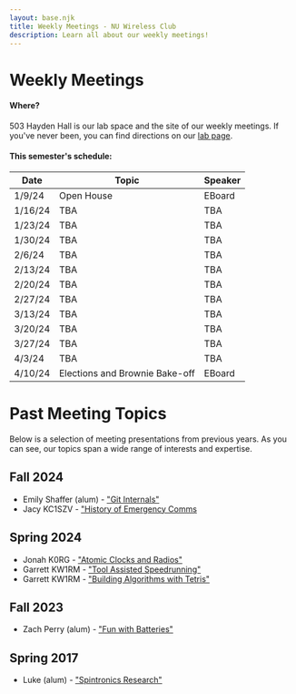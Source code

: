 ```yaml
---
layout: base.njk
title: Weekly Meetings - NU Wireless Club
description: Learn all about our weekly meetings!
---
```


# Weekly Meetings

#### Where?
503 Hayden Hall is our lab space and the site of our weekly meetings. If you've never been, you can find directions on our [lab page](/lab).

#### This semester's schedule:

| Date     | Topic   | Speaker |
| -------- | ------- | ------- |
| 1/9/24   | Open House | EBoard |
| 1/16/24  | TBA | TBA |
| 1/23/24  | TBA | TBA |
| 1/30/24  | TBA | TBA |
| 2/6/24   | TBA | TBA |
| 2/13/24  | TBA | TBA |
| 2/20/24  | TBA | TBA |
| 2/27/24  | TBA | TBA |
| 3/13/24  | TBA | TBA |
| 3/20/24  | TBA | TBA |
| 3/27/24  | TBA | TBA |
| 4/3/24   | TBA | TBA |
| 4/10/24  | Elections and Brownie Bake-off | EBoard |

# Past Meeting Topics

Below is a selection of meeting presentations from previous years. As you can see, our topics span a wide range of interests and expertise.

## Fall 2024
- Emily Shaffer (alum) - ["Git Internals"](https://docs.google.com/presentation/d/1trErjqf4QDuJJ5eb6jARLGhlkYsCwBnb0acDn75KB2Q/edit)
- Jacy KC1SZV - ["History of Emergency Comms](https://docs.google.com/presentation/d/19NVMkX_LYDY73zFxB3l8um2hYVjurIunE6RQ6dQM-x4/edit?usp=sharing)

## Spring 2024
- Jonah K0RG - ["Atomic Clocks and Radios"](https://docs.google.com/presentation/d/1yKFlTv0Qe25XjElQckH0ni-yS3LMUG6kBEEVZIrODEc/edit?usp=sharing)
- Garrett KW1RM - ["Tool Assisted Speedrunning"](https://docs.google.com/presentation/d/198HvkYJcalTKT4rs-pGl4FAeypNi3agN/edit?usp=sharing&ouid=104260666525697802671&rtpof=true&sd=true)
- Garrett KW1RM - ["Building Algorithms with Tetris"](https://docs.google.com/presentation/d/1Smm2BjspoCkoKJ9sKE88KdlueDHsuUJM/edit?usp=sharing&ouid=104260666525697802671&rtpof=true&sd=true)

## Fall 2023
- Zach Perry (alum) - ["Fun with Batteries"](https://docs.google.com/presentation/d/1tlBs79ehwOf9Xg5l76ccZEFzYar4Kl28/edit?usp=sharing&ouid=104260666525697802671&rtpof=true&sd=true)

## Spring 2017
- Luke (alum) - ["Spintronics Research"](https://drive.google.com/file/d/1E_TF6VSQeLlgk_HRp-_8DLiOvWasCIZi/view?usp=sharing)